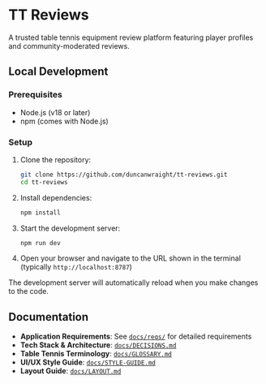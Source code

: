 # TT Reviews

A trusted table tennis equipment review platform featuring player profiles and community-moderated reviews.

## Local Development

### Prerequisites

- Node.js (v18 or later)
- npm (comes with Node.js)

### Setup

1. Clone the repository:

   ```bash
   git clone https://github.com/duncanwraight/tt-reviews.git
   cd tt-reviews
   ```

2. Install dependencies:

   ```bash
   npm install
   ```

3. Start the development server:

   ```bash
   npm run dev
   ```

4. Open your browser and navigate to the URL shown in the terminal (typically `http://localhost:8787`)

The development server will automatically reload when you make changes to the code.

## Documentation

- **Application Requirements**: See [`docs/reqs/`](docs/reqs/) for detailed requirements
- **Tech Stack & Architecture**: [`docs/DECISIONS.md`](docs/DECISIONS.md)
- **Table Tennis Terminology**: [`docs/GLOSSARY.md`](docs/GLOSSARY.md)
- **UI/UX Style Guide**: [`docs/STYLE-GUIDE.md`](docs/STYLE-GUIDE.md)
- **Layout Guide**: [`docs/LAYOUT.md`](docs/LAYOUT.md)
